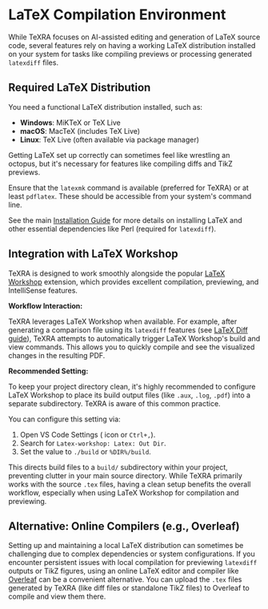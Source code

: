 # LaTeX Compilation Environment

While TeXRA focuses on AI-assisted editing and generation of LaTeX source code, several features rely on having a working LaTeX distribution installed on your system for tasks like compiling previews or processing generated `latexdiff` files.

## Required LaTeX Distribution

You need a functional LaTeX distribution installed, such as:

- **Windows**: MiKTeX or TeX Live
- **macOS**: MacTeX (includes TeX Live)
- **Linux**: TeX Live (often available via package manager)

Getting LaTeX set up correctly can sometimes feel like wrestling an octopus, but it's necessary for features like compiling diffs and TikZ previews.

Ensure that the `latexmk` command is available (preferred for TeXRA) or at least `pdflatex`. These should be accessible from your system's command line.

See the main [Installation Guide](./installation.md) for more details on installing LaTeX and other essential dependencies like Perl (required for `latexdiff`).

## Integration with LaTeX Workshop

TeXRA is designed to work smoothly alongside the popular [LaTeX Workshop](https://marketplace.visualstudio.com/items?itemName=James-Yu.latex-workshop) extension, which provides excellent compilation, previewing, and IntelliSense features.

**Workflow Interaction:**

TeXRA leverages LaTeX Workshop when available. For example, after generating a comparison file using its `latexdiff` features (see [LaTeX Diff guide](./latex-diff.md)), TeXRA attempts to automatically trigger LaTeX Workshop's build and view commands. This allows you to quickly compile and see the visualized changes in the resulting PDF.

**Recommended Setting:**

To keep your project directory clean, it's highly recommended to configure LaTeX Workshop to place its build output files (like `.aux`, `.log`, `.pdf`) into a separate subdirectory. TeXRA is aware of this common practice.

You can configure this setting via:

1.  Open VS Code Settings (<i class="codicon codicon-gear"></i> icon or `Ctrl+,`).
2.  Search for `Latex-workshop: Latex: Out Dir`.
3.  Set the value to `./build` or `%DIR%/build`.

This directs build files to a `build/` subdirectory within your project, preventing clutter in your main source directory. While TeXRA primarily works with the source `.tex` files, having a clean setup benefits the overall workflow, especially when using LaTeX Workshop for compilation and previewing.

## Alternative: Online Compilers (e.g., Overleaf)

Setting up and maintaining a local LaTeX distribution can sometimes be challenging due to complex dependencies or system configurations. If you encounter persistent issues with local compilation for previewing `latexdiff` outputs or TikZ figures, using an online LaTeX editor and compiler like [Overleaf](https://www.overleaf.com) can be a convenient alternative. You can upload the `.tex` files generated by TeXRA (like diff files or standalone TikZ files) to Overleaf to compile and view them there.
